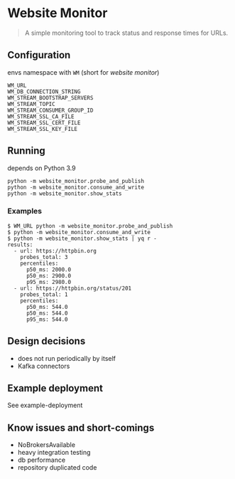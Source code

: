 # Website Monitor

> A simple monitoring tool to track status and response times for URLs.

## Configuration
envs namespace with `WM` (short for _website monitor_)
```
WM_URL
WM_DB_CONNECTION_STRING
WM_STREAM_BOOTSTRAP_SERVERS
WM_STREAM_TOPIC
WM_STREAM_CONSUMER_GROUP_ID
WM_STREAM_SSL_CA_FILE
WM_STREAM_SSL_CERT_FILE
WM_STREAM_SSL_KEY_FILE
```

## Running
depends on Python 3.9

```shell
python -m website_monitor.probe_and_publish
python -m website_monitor.consume_and_write
python -m website_monitor.show_stats
```

### Examples

[comment]: <> (TODO)
```shell
$ WM_URL python -m website_monitor.probe_and_publish
$ python -m website_monitor.consume_and_write
$ python -m website_monitor.show_stats | yq r -
results:
  - url: https://httpbin.org
    probes_total: 3
    percentiles:
      p50_ms: 2000.0
      p50_ms: 2900.0
      p95_ms: 2980.0
  - url: https://httpbin.org/status/201
    probes_total: 1
    percentiles:
      p50_ms: 544.0
      p50_ms: 544.0
      p95_ms: 544.0
```

## Design decisions

 * does not run periodically by itself
 * Kafka connectors

## Example deployment
See example-deployment

## Know issues and short-comings
 * NoBrokersAvailable
 * heavy integration testing
 * db performance
 * repository duplicated code